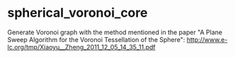 spherical_voronoi_core
======================

Generate Voronoi graph with the method mentioned in the paper "A Plane Sweep Algorithm for the Voronoi Tessellation of the Sphere": http://www.e-lc.org/tmp/Xiaoyu__Zheng_2011_12_05_14_35_11.pdf
